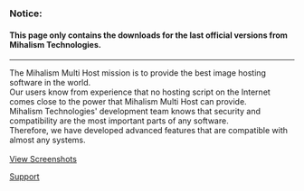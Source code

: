 <h3>Notice:</h3>
<h4>This page only contains the downloads for the last official versions from Mihalism Technologies.</h4>


<hr>


The Mihalism Multi Host mission is to provide the best image hosting software in the world.<br>
Our users know from experience that no hosting script on the Internet comes close to the power that Mihalism Multi Host can provide.<br>
Mihalism Technologies' development team knows that security and compatibility are the most important parts of any software.<br>
Therefore, we have developed advanced features that are compatible with almost any systems.<br>
<br>
<a href='http://code.google.com/p/mihalismmh/wiki/Screenshots'>View Screenshots</a>

<a href='http://www.hostmine.us/mihalism/'>Support</a>
